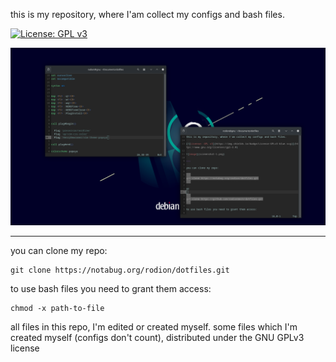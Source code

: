 this is my repository, where I'am collect my configs and bash files.

[![License: GPL v3](https://img.shields.io/badge/License-GPLv3-blue.svg)](https://www.gnu.org/licenses/gpl-3.0)

![image](screenshot-1.png)

---

you can clone my repo:

```
git clone https://notabug.org/rodion/dotfiles.git
```

to use bash files you need to grant them access:

```
chmod -x path-to-file
```

all files in this repo, I'm edited or created myself.
some files which I'm created myself (configs don't count), distributed under the GNU GPLv3 license
